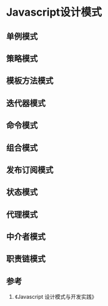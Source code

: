 # Javascript设计模式
## 单例模式
## 策略模式
## 模板方法模式
## 迭代器模式
## 命令模式
## 组合模式
## 发布订阅模式
## 状态模式
## 代理模式
## 中介者模式
## 职责链模式

## 参考
1. 《Javascript 设计模式与开发实践》